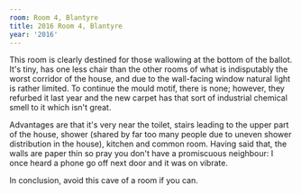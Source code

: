 ```yaml
---
room: Room 4, Blantyre
title: 2016 Room 4, Blantyre
year: '2016'
---
```


This room is clearly destined for those wallowing at the bottom of the ballot. It's tiny, has one less chair than the other rooms of what is indisputably the worst corridor of the house, and due to the wall-facing window natural light is rather limited. To continue the mould motif, there is none; however, they refurbed it last year and the new carpet has that sort of industrial chemical smell to it which isn't great. 

Advantages are that it's very near the toilet, stairs leading to the upper part of the house, shower (shared by far too many people due to uneven shower distribution in the house), kitchen and common room. Having said that, the walls are paper thin so pray you don't have a promiscuous neighbour: I once heard a phone go off next door and it was on vibrate.

In conclusion, avoid this cave of a room if you can.